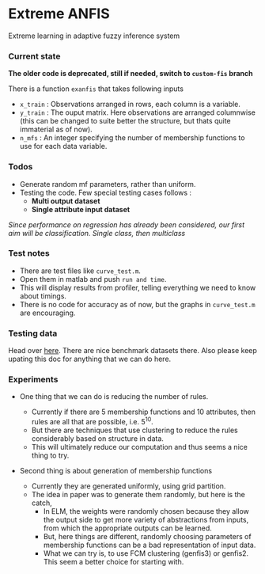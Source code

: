 # Extreme ANFIS

Extreme learning in adaptive fuzzy inference system

### Current state

**The older code is deprecated, still if needed, switch to `custom-fis` branch**

There is a function `exanfis` that takes following inputs
-   `x_train` : Observations arranged in rows, each column is a variable.
-   `y_train` : The ouput matrix. Here observations are arranged columnwise (this can be changed to suite better the structure, but thats quite immaterial as of now).
-   `n_mfs` : An integer specifying the number of membership functions to use for each data variable.

### Todos
-   Generate random mf parameters, rather than uniform.
-   Testing the code. Few special testing cases follows :
    - **Multi output dataset**
    - **Single attribute input dataset**

*Since performance on regression has already been considered, our first aim will be classification. Single class, then multiclass*

### Test notes
-   There are test files like `curve_test.m`.
-   Open them in matlab and push `run and time`.
-   This will display results from profiler, telling everything we need to know about timings.
-   There is no code for accuracy as of now, but the graphs in `curve_test.m` are encouraging.

### Testing data
Head over [here](https://archive.ics.uci.edu/ml/datasets.html).
There are nice benchmark datasets there.
Also please keep upating this doc for anything that we can do here.

### Experiments
-   One thing that we can do is reducing the number of rules.
    - Currently if there are 5 membership functions and 10 attributes, then rules are all that are possible, i.e. 5<sup>10</sup>.
    - But there are techniques that use clustering to reduce the rules considerably based on structure in data.
    - This will ultimately reduce our computation and thus seems a nice thing to try.

-   Second thing is about generation of membership functions
    - Currently they are generated uniformly, using grid partition.
    - The idea in paper was to generate them randomly, but here is the catch,
        - In ELM, the weights were randomly chosen because they allow the output side to get more variety of abstractions from inputs, from which the appropriate outputs can be learned.
        - But, here things are different, randomly choosing parameters of membership functions can be a bad representation of input data.
        - What we can try is, to use FCM clustering (genfis3) or genfis2. This seem a better choice for starting with.